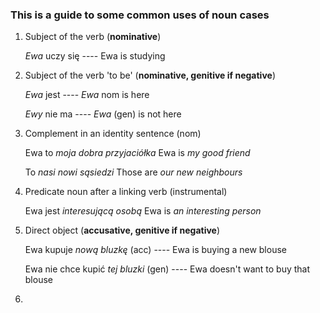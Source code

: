 ### This is a guide to some common uses of noun cases

1.	Subject of the verb (**nominative**)

	*Ewa* uczy się ---- Ewa is studying


2.	Subject of the verb 'to be' (**nominative, genitive if negative**) 
	
	*Ewa* jest ---- *Ewa* nom is here

	*Ewy* nie ma ---- *Ewa* (gen) is not here


3. 	Complement in an identity sentence (nom)

	Ewa to *moja dobra przyjaciółka*		Ewa is *my good friend*

	To *nasi nowi sąsiedzi*					Those are *our new neighbours*


4.	Predicate noun after a linking verb (instrumental)

	Ewa jest *interesującą osobą*			Ewa is *an interesting person*


5.	Direct object (**accusative, genitive if negative**)

	Ewa kupuje *nową bluzkę* (acc) ----	Ewa is buying a new blouse

	Ewa nie chce kupić *tej bluzki* (gen) ---- Ewa doesn't want to buy that blouse

6.	